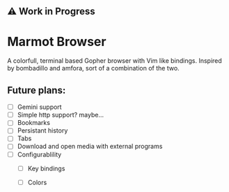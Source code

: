 ## :warning: Work in Progress

# Marmot Browser
A colorfull, terminal based Gopher browser with Vim like bindings.
Inspired by bombadillo and amfora, sort of a combination of the two.

## Future plans:
- [ ] Gemini support
- [ ] Simple http support? maybe...
- [ ] Bookmarks
- [ ] Persistant history
- [ ] Tabs
- [ ] Download and open media with external programs
- [ ] Configurablility
    - [ ] Key bindings
    - [ ] Colors

